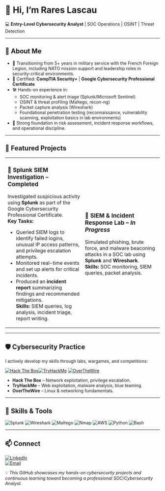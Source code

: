 # 👋 Hi, I’m Rares Lascau  

💻 **Entry-Level Cybersecurity Analyst** | SOC Operations | OSINT | Threat Detection

---

## 🚀 About Me
- 🎯 Transitioning from 5+ years in military service with the French Foreign Legion, including NATO mission support and leadership roles in security-critical environments.  
- 📜 Certified: **CompTIA Security+** | **Google Cybersecurity Professional Certificate**  
- 🛠 Hands-on experience in:
  - SOC monitoring & alert triage (Splunk/Microsoft Sentinel)
  - OSINT & threat profiling (Maltego, recon-ng)
  - Packet capture analysis (Wireshark)
  - Foundational penetration testing (reconnaissance, vulnerability scanning, exploitation basics in lab environments)  
- 🧠 Strong foundation in risk assessment, incident response workflows, and operational discipline.

---

## 📂 Featured Projects

<table>
<tr>
<td width="50%">

### 🔹 Splunk SIEM Investigation – Completed

Investigated suspicious activity using **Splunk** as part of the Google Cybersecurity Professional Certificate.  
**Key Tasks:**
- Queried SIEM logs to identify failed logins, unusual IP access patterns, and privilege escalation attempts.
- Monitored real-time events and set up alerts for critical incidents.
- Produced an **incident report** summarizing findings and recommended mitigations.  
**Skills:** SIEM queries, log analysis, incident triage, report writing.

</td>
<td width="50%">

### 🔹 SIEM & Incident Response Lab – *In Progress*
Simulated phishing, brute force, and malware beaconing attacks in a SOC lab using **Splunk** and **Wireshark**.  
**Skills:** SOC monitoring, SIEM queries, packet analysis.

</td>
</tr>
</table>

---

## 🛡 Cybersecurity Practice

I actively develop my skills through labs, wargames, and competitions:  

[![Hack The Box](https://img.shields.io/badge/Hack%20The%20Box-111927?logo=hackthebox&logoColor=9FEF00)](https://app.hackthebox.com/profile)[![TryHackMe](https://img.shields.io/badge/TryHackMe-212C42?logo=tryhackme&logoColor=white)](https://tryhackme.com/p/RrsHum) [![OverTheWire](https://img.shields.io/badge/OverTheWire-000000?logo=linux&logoColor=white)](https://overthewire.org/wargames/)  

- **Hack The Box** – Network exploitation, privilege escalation.  
- **TryHackMe** – Web exploitation, malware analysis, blue teaming.  
- **OverTheWire** – Linux & networking fundamentals.  

---

## 🧠 Skills & Tools
![Splunk](https://img.shields.io/badge/-Splunk-000?&logo=Splunk)
![Wireshark](https://img.shields.io/badge/-Wireshark-1679A7?&logo=Wireshark)
![Maltego](https://img.shields.io/badge/-Maltego-2E2E2E)
![Nmap](https://img.shields.io/badge/-Nmap-00457C?&logo=nmap)
![AWS](https://img.shields.io/badge/-AWS-232F3E?&logo=amazon-aws)
![Python](https://img.shields.io/badge/-Python-3776AB?&logo=python&logoColor=white)
![Bash](https://img.shields.io/badge/-Bash-4EAA25?&logo=gnu-bash&logoColor=white)

---

## 📫 Connect
[![LinkedIn](https://img.shields.io/badge/LinkedIn-Profile-blue?logo=linkedin)](https://www.linkedin.com/in/rareslascau/)  
[![Email](https://img.shields.io/badge/Email-rarespaul97%40gmail.com-red?logo=gmail&logoColor=white)](mailto:rarespaul97@gmail.com)  

💡 *This GitHub showcases my hands-on cybersecurity projects and continuous learning toward becoming a professional SOC/Cybersecurity Analyst.*


